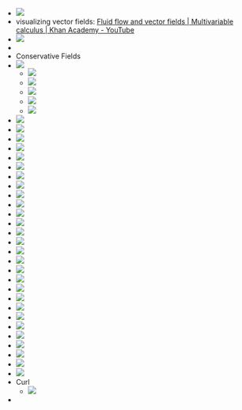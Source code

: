 - ![](https://remnote-user-data.s3.amazonaws.com/mxv987o4Yy-fR8djiS-w6Wbijy7Kj9M-T5I-TA_Neeir3qXqF49igmrVIQwbljZSQQnRz826Li-XfWPyGPXircfakSD_Lk_bd_aPNZU15mO-HNJorMttb2lrJ6p7r_fe.png) 
- visualizing vector fields: [Fluid flow and vector fields | Multivariable calculus | Khan Academy - YouTube](https://youtu.be/VJ2ZDLQk3IQ)
- ![](https://remnote-user-data.s3.amazonaws.com/OBD5ZcxEg4bfbz3YYRw8bBJokIHTgWTIV3nE5K-buPAWcCjgqrgLPWzV1n3l02DTBamk-UGNIPISw3OEQ67QtZasBsgOOzyq0XR2luGH_WVELcmdrLIbBX6vI0CTnrEG.png) 
- 
- Conservative Fields
- ![](https://remnote-user-data.s3.amazonaws.com/oe6EUigpnBbvprGH5so-yzkBfqSyt4TT83Lj1OBLE6nz7MsqdCGY-TnIul3VfKfPUBCHGcd1cQDGUFyj85CPsBs8_ruJ9T_YazlydOQ2hx3VtmOElpYShE3FvGsav28W.png) 
    - ![](https://remnote-user-data.s3.amazonaws.com/RlfXOg2_DMAdcYcEpc4rH7YH79Md0UjPwuadxGB2c-FO7yOdon2JFbqKm3OH-KznRNVGByMJ-54dWJH45xEb2HGpJjpIqj3jH0GcQ2OhmslHBf-oZJrEqxss4gum4OZC.png)
    - ![](https://remnote-user-data.s3.amazonaws.com/_SdpAua0GWRnYqNdtYnv-gRQNf22yBlETNiKngHPmKsy4kn7zSxURI6JyBGvQkxdw7ppgwAZFCIrz1aPbcr-n6cErXKo6KmfgvCf-uaAL674hF2PZfo_JugHuQl50Bns.png)
    - ![](https://remnote-user-data.s3.amazonaws.com/xFf-fDzoJHPRQWaoINqm9S-FVdyeOR2Jr61hFIXknvR5ldy6LazQ11pXyruVtUUswGe-Zv4rIwwaVFLpcPfdydFFTi71BdrE0bLattFfTY9zr77W-KUEPO0DD1RR5I4r.png)
    - ![](https://remnote-user-data.s3.amazonaws.com/prJ3ibs1OgtP54cba673vLJ09iA-VPWmznSMMKXjlymqhMGvYQPSf1WcgtW64v0teBfXAfd3_s07upMPAhvRGFMglNK-Q-zXa6O2kP-f7YcA_3unIwXfMrqYOTxLLZRW.png)
    - ![](https://remnote-user-data.s3.amazonaws.com/KtrXXTWBjjiM7evEUYor2BHuFRm7zKLYxOpnwSs3fZR9GyWMpDjse9cmhdz8Q_b-eUZk5EoxizvAXR8pN803TI6jgmuH3WO7785R2IBrfZ2fVid_KJx6BQO6AGxUH8m3.png)
- ![](https://remnote-user-data.s3.amazonaws.com/iP-UR5TbXev1Iw3CfsIu8FatNoZjgGbeDWybmI6XhlC9psQpwXSJbicvZwcj0hPyRW6FwenGfx2RniiEFL-Ft3kqTeQJE4w3jrC7I0Rb6FSMqfQ4HzDtG-Bn0CUzHwmw.png)
- ![](https://remnote-user-data.s3.amazonaws.com/Y6xfTTuOKmpg06ThPh14696AAXqpi-XlEqe0UERELgeUNlgXAQHWkDYesIWWKGSWGg_J7FOFbOw6vZ_TPd0QoU1niGoKqOpgEO9CUA8pDTNM_SyltS3XoWg2bCa-ymQg.png)
- ![](https://remnote-user-data.s3.amazonaws.com/lBkTaESrCTeQq949vpCA7K7dpZlqViodx5RmwUrVE9-fSa6LWRDYm85gTQsNR-pMCvqw0DvCwJEEF1cn9dNB6XCvA4V8hh7Dbcj_48RT-coKAylNovUH--GAsUgH2t1C.png)
- ![](https://remnote-user-data.s3.amazonaws.com/xq2chpgnddLvX0GsOIBZ_94JK-fqiqRZVT_LNz5l9Q_N5a_LXd93vkOe8KO2Fo7ksMcIoqOgjetYZJhFCmdP2kJGYhdbjE-7ktMqRVtd3tc9Tbu4coROO07YaPuBlFhi.png)
- ![](https://remnote-user-data.s3.amazonaws.com/m2nLEuHtA7u_8-q24-h3yHgtCVV0KDlY9eEUicJ7OFSZuBCooFAgxD5WuQqd8gWXgXwi9KaK1DtNQToW-qh5yT0xGzAqFU5EAWBLLvhp9M7GYJT_iyOCIPpAMFGDOqgn.png)
- ![](https://remnote-user-data.s3.amazonaws.com/5qU7wIRPHv__P4jWvkHM8wfJvb9YEOnYb98Ao7LR7UkQUPV184UYNGN5WyGFaDc5_Z4GoTQ_Idnt_S9oIaq1PByg_roh5pGvHw0kWnrN22Oqdb8gq2z2lwwpShO1TDeG.png)
- ![](https://remnote-user-data.s3.amazonaws.com/dCXLj-_OCHF7CvtY7zi9YxKYqt8CtHyuLW-aVaTRg3fcB9eNYYU1Tdc-bESgzZG-JiZINZK-gFT85SToYetBenRUsEvKolBoW2RM_ibDhHMHz7flgTgnZLwvr0RgAvX0.png)
- ![](https://remnote-user-data.s3.amazonaws.com/D3VOqU_bKkTmGxKWDfnzBDQXuw9mVAfKQZHOyKxOtiUUzz5i1uNbiaZ0h22996JrRTjN7KFRmHI4x9ZmUfoMCDPm4-j7aL3q1XIhYGywiXfmXyoJiOKBgLP2WSnC2zsF.png) 
- ![](https://remnote-user-data.s3.amazonaws.com/bmYnTiWG4H39nCq0xHbScn9gw1NpsgeW-EKZW07CqfBep2QsPKU-IDOtJp8wOqQEQAJwIl6ZSlcm2_u14m5_rqfZFMXja-43j7sKkt26J4I5_tbJFbYZZV60ZmrlD_j8.png) 
- ![](https://remnote-user-data.s3.amazonaws.com/48zeEviPRt9YW6ESfjd-jdaWzg4vsrYZUstIPvsBe8DXqjE54nDDhPnOaeX3usrqyAI-uujt6anOBw_VEtH7f7w2mHsA2T-IBt9IUQnIUsqwnFvhhGS29nIKcuvvZ53h.png) 
- ![](https://remnote-user-data.s3.amazonaws.com/q0sZ2VYO5viAkTj4BWSautboX9O8PwSw-RCMrjakHN2TpXAiZOLGN4YmQ6S7-RdSWcQH4JOEPzfCJw3Ak6-3GUfEFR8aBw4IYxOiyvOwA8wsAJFr3OC0_9BcyUPoZ0EC.png) 
- ![](https://remnote-user-data.s3.amazonaws.com/jBUvCNCDWL9tH2q60Q8aG6rigRd6v5NnfNmfsr-mBfse1sxRK0apentCZnEpc9tYKYD_9vdTGx_p2Esp0-vcVSHukKEIYZ_9XvAsDaOVuFgqBbuEPZ5J7hWmyXeRuIaO.png) 
- ![](https://remnote-user-data.s3.amazonaws.com/rdTkWAbCrgnH_PO34lgjobKVpT1oAqNk9YEUkgqsj5UXHNgtw5SmM6LB69uPcK_nUrbc1XEn1QpuXXmjEfZPaLZ-7Ov9ErQ4M7sqm2czNmbJmzo3-rl97kT9bW1pKSQR.png) 
- ![](https://remnote-user-data.s3.amazonaws.com/ImPRCv9-GjadRq6S_StCLNfZ4aW2f5h157Kj5Db1AE2gIU1A5Bk257MEL_yroG26IMEZ_GXAveOMTLIQ5unwYWmMHhr-oAnYOMQ3As-2FGZE7_rv6oull1yK3W_R41Tx.png) 
- ![](https://remnote-user-data.s3.amazonaws.com/MwJPT6nlYbNSVwYnOZv-jmTXhezrtFEVua-Xlvxh13xvdOKivvl_ooqNt3cbeWvpeWRhjuRWTGF0xTPqv5jTd2EOzOoPMTxnC_rb4PGW073rIsarHjGdTya23d6MNgIM.png) 
- ![](https://remnote-user-data.s3.amazonaws.com/tbypE7xuoREYQyPPvmkYVlqSLJ4MJH0aG-dA2soqmb96X1-ash0MqrYMWvyPaA407CMinyFVYjZ2HsQd4oKg8nUqLhMRixkOXQl42M0rtwgz2nh5_3hRDsM0UcHawPfK.png) 
- ![](https://remnote-user-data.s3.amazonaws.com/WJjPDzH-nA6KzPDyupO3oiSMBunF8r5CgpZQwjZPbP0pTeBhFlkYL5XbiTGCwNxznRhJT0Oa3mx1Nbg44I9Bdmum01-W5KSZeS8wmpylxseOOINPXKZqmNVPi6P6ba6J.png)
- ![](https://remnote-user-data.s3.amazonaws.com/_KtSM8zKPmlo0wNc-aBbw91YoRpVZ5pVMzgetTyPEdoFmHcDADOdt_zyXed3mIhmn8dpqtxyk9B70Cv2DHnnsSdQgL_yqgKk9WV2T1WfvrfJjzeZ32SB3hcBVuJ7-84_.png)
- ![](https://remnote-user-data.s3.amazonaws.com/0IOf7pNHk4RCrbuIJqQlVNDbLO2Y6gjCLkwXOle-fI9Lc3m3HuJ4XFI5gHc6iOBXXjcMXS0wT8bnCq7We5vQZc0ulmAoe0NjWRUrbPiPtafVvL30GRRWVHqM0mvsFBYn.png) 
- ![](https://remnote-user-data.s3.amazonaws.com/E34ANDqj32n_yusIp2fouBz6PX9XpY5ua1B_Zho84ZBqZmLY_cPaNgR2GIIQIbLWNuE8NenYVkxhndK5acmtDcHe_nuw0q01ZBjPoFU85HTL9s-iaV8bM0o-fTBL3ks5.png) 
- ![](https://remnote-user-data.s3.amazonaws.com/RCkO_C1WZIA9zmwZLzpjFm0QJisZhDPN7Xet1DQ1wTcUC_wHBKKoDkUrCTU4UsmU3mkpo_FN3Ar0Ay6POVdLqoodchx-QYwlugbWidorVvatxqRQX32Itc23tLg7EW-2.png) 
- ![](https://remnote-user-data.s3.amazonaws.com/VfTWRUcu_B-uGluSmwgd5-PE7i-ElEwSMuLT5-0Tn7waQNAi04B8cOxCBRDsbJXgwI9EZ-pVs6lsgskrQnmPUFUwRep0CbaYuHh2MsWM8LLaiXt-iHe03-HKOjKFjLjA.png) 
- ![](https://remnote-user-data.s3.amazonaws.com/XUYMhiVIgZsUwaxW9sYPTjp5Mg4rUoe0yjUe085uA_WKA_Wr9LbUhBwLkju651dzLqlmSe8Idt1Upnoki82Me9TsqbkMP8JibYrtUCRQb6031JfpsbWHKtrBi4FyPBtT.png) 
- ![](https://remnote-user-data.s3.amazonaws.com/2Gz07xN4sqsdBXawXPK612UjUTom4jWzCYz7-IegGHth90AF50ZG2gwDbWp49V4zHv9AGnYsXRlRnnjxQYC8H6CwG4IZsdIZoF8fjEcVeyE6YPkXznrCYCN_zQTvjLvk.png) 
- ![](https://remnote-user-data.s3.amazonaws.com/0JGJBTzm5uhGbVDLHxtpGheFy6ofyy2jcxijMjDJgdERCJfR1RmfPXhbeMIhYbkQoCWOioiapaM4Pvg-kEk_kTuZYLaKh7t_c2g5uAzcM-dwNnn8lat1CtBdNjQqud_X.png) 
- ![](https://remnote-user-data.s3.amazonaws.com/38sRX-s5ngIKzqg1u3cGpo9h5zDSPKgZmERVf8jetIfSPLpI80kblgHQEIn95bmNjpkVTUvuXIKlIzI2hdMWIPP8Oa_uNnRWpBnv8VO2GN6wVJuJC8pRW0TdsFHCPZrs.png) 
- ![](https://remnote-user-data.s3.amazonaws.com/q1Mm-6GoR5vVrK4QLp6Q6To735Rpfyr_-oO1HYdl0zFSX3Q1iMKXEo8XjhAcLE26iLeKB-HC828eJh4LWy1l6xFZ53ugBYsTwpJD6HO7Xx6lLZGTp3UwfWyD-ZQRqvvY.png) 
- ![](https://remnote-user-data.s3.amazonaws.com/1-MRSwDLD3auV8TxOdJANMGKXm_WmK9t7rHhmSOvmL29VVzBZmxBspywldTe-1q8eMk7QeHGx7z5uYC0uLlt5Cm9xtN95J_DXm_Wqmdbqua9XYB9rWdPsQKCrHoa5Alx.png) 
- Curl
    - ![](https://remnote-user-data.s3.amazonaws.com/iCekx7y8bvXiG-OzeGQGXLO8_1zy7Yb8_LImuHfPggm-iKCoO-89MIU-T8Fkdk7JOkwnlZOIp_FyBU1OAGMp34IW28Yyeety6GBGeHDTdOtrpM547VVekfoZONxEF7LH.png) 
- 
